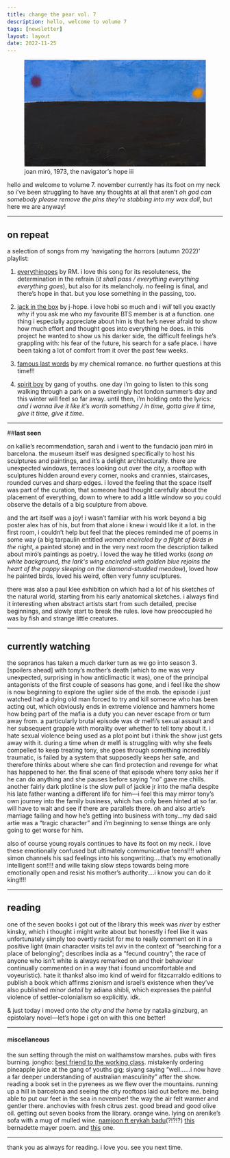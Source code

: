 ```yaml
---
title: change the pear vol. 7
description: hello, welcome to volume 7
tags: [newsletter]
layout: layout
date: 2022-11-25
---
```


<figure>
  <img src="/images/7.jpeg" alt="joan miró, 1973, the navigator’s hope iii" width="600"/>
  <figcaption class="caption">joan miró, 1973, the navigator’s hope iii</figcaption>
</figure>

hello and welcome to volume 7. november currently has its foot on my neck so i’ve been struggling to have any thoughts at all that aren’t _oh god can somebody please remove the pins they’re stabbing into my wax doll_, but here we are anyway!

* * *

## **on repeat**

a selection of songs from my ‘navigating the horrors (autumn 2022)’ playlist:

1.  [everythingoes](https://open.spotify.com/track/7bSJAuXjyhlTcz5CfoNDdt?si=72f17ca547ad46b5) by RM. i love this song for its resoluteness, the determination in the refrain (_it shall pass / everything everything everything goes_), but also for its melancholy. no feeling is final, and there’s hope in that. but you lose something in the passing, too. 
    
2.  [jack in the box](https://open.spotify.com/album/0FrC9lzgVhziJenigsrXdl?si=UPo0fUs2QEiW2Z1HuR69FA) by j-hope. i love hobi so much and i _will_ tell you exactly why if you ask me who my favourite BTS member is at a function. one thing i especially appreciate about him is that he’s never afraid to show how much effort and thought goes into everything he does. in this project he wanted to show us his darker side, the difficult feelings he’s grappling with: his fear of the future, his search for a safe place. i have been taking a lot of comfort from it over the past few weeks. 
    
3.  [famous last words](https://open.spotify.com/track/2d6m2F4I7wCuAKtSsdhh83?si=83038f867da04f76) by my chemical romance. no further questions at this time!!! 
    
4.  [spirit boy](https://open.spotify.com/track/3N69UICZdPX1wYrPvV4uvZ?si=a91448b66fda48d2) by gang of youths. one day i’m going to listen to this song walking through a park on a swelteringly hot london summer’s day and this winter will feel so far away. until then, i’m holding onto the lyrics: _and i wanna live it like it’s worth something / in time, gotta give it time, give it time, give it time._ 
    

* * *

##**last seen**

on kallie’s recommendation, sarah and i went to the fundació joan miró in barcelona. the museum itself was designed specifically to host his sculptures and paintings, and it’s a delight architecturally. there are unexpected windows, terraces looking out over the city, a rooftop with sculptures hidden around every corner, nooks and crannies, staircases, rounded curves and sharp edges. i loved the feeling that the space itself was part of the curation, that someone had thought carefully about the placement of everything, down to where to add a little window so you could observe the details of a big sculpture from above. 

and the art itself was a joy! i wasn’t familiar with his work beyond a big poster alex has of his, but from that alone i knew i would like it a lot. in the first room, i couldn’t help but feel that the pieces reminded me of poems in some way (a big tarpaulin entitled _woman encircled by a flight of birds in the night_, a painted stone) and in the very next room the description talked about miró’s paintings as poetry. i loved the way he titled works (_song on white background, the lark's wing encircled with golden blue rejoins the heart of the poppy sleeping on the diamond-studded meadow_), loved how he painted birds, loved his weird, often very funny sculptures. 

there was also a paul klee exhibition on which had a lot of his sketches of the natural world, starting from his early anatomical sketches. i always find it interesting when abstract artists start from such detailed, precise beginnings, and slowly start to break the rules. love how preoccupied he was by fish and strange little creatures. 

* * *

## **currently watching**

the sopranos has taken a much darker turn as we go into season 3. \[spoilers ahead\] with tony’s mother’s death (which to me was very unexpected, surprising in how anticlimactic it was), one of the principal antagonists of the first couple of seasons has gone, and i feel like the show is now beginning to explore the uglier side of the mob. the episode i just watched had a dying old man forced to try and kill someone who has been acting out, which obviously ends in extreme violence and hammers home how being part of the mafia is a duty you can never escape from or turn away from. a particularly brutal episode was dr melfi’s sexual assault and her subsequent grapple with morality over whether to tell tony about it. i hate sexual violence being used as a plot point but i think the show just gets away with it. during a time when dr melfi is struggling with why she feels compelled to keep treating tony, she goes through something incredibly traumatic, is failed by a system that supposedly keeps her safe, and therefore thinks about where she can find protection and revenge for what has happened to her. the final scene of that episode where tony asks her if he can do anything and she pauses before saying “no” gave me chills. another fairly dark plotline is the slow pull of jackie jr into the mafia despite his late father wanting a different life for him—i feel this may mirror tony’s own journey into the family business, which has only been hinted at so far. will have to wait and see if there are parallels there. oh and also artie’s marriage failing and how he’s getting into business with tony…my dad said artie was a “tragic character” and i’m beginning to sense things are only going to get worse for him. 

also of course young royals continues to have its foot on my neck. i love these emotionally confused but ultimately communicative teens!!!! when simon channels his sad feelings into his songwriting….that’s my emotionally intelligent son!!!! and wille taking slow steps towards being more emotionally open and resist his mother’s authority….i know you can do it king!!!! 

* * *

## **reading**

one of the seven books i got out of the library this week was _river_ by esther kinsky, which i thought i might write about but honestly i feel like it was unfortunately simply too overtly racist for me to really comment on it in a positive light (main character visits tel aviv in the context of “searching for a place of belonging”; describes india as a “fecund country”; the race of anyone who isn’t white is always remarked on and their behaviour continually commented on in a way that i found uncomfortable and voyeuristic). hate it thanks! also imo kind of weird for fitzcarraldo editions to publish a book which affirms zionism and israel’s existence when they’ve also published _minor detail_ by adiana shibli, which expresses the painful violence of settler-colonialism so explicitly. idk.

& just today i moved onto _the city and the home_ by natalia ginzburg, an epistolary novel—let’s hope i get on with this one better! 

* * *

#### **miscellaneous** 

the sun setting through the mist on walthamstow marshes. pubs with fires burning. jongho: [best friend to the working class](https://twitter.com/starjongho/status/1592009818948403200). mistakenly ordering pineapple juice at the gang of youths gig; siyang saying “well……i now have a far deeper understanding of australian masculinity” after the show. reading a book set in the pyrenees as we flew over the mountains. running up a hill in barcelona and seeing the city rooftops laid out before me. being able to put our feet in the sea in november! the way the air felt warmer and gentler there. anchovies with fresh citrus zest. good bread and good olive oil. getting out seven books from the library. orange wine. lying on arenike’s sofa with a mug of mulled wine. [namjoon ft erykah badu](https://twitter.com/BIGHIT_MUSIC/status/1595794385891127296)(?!?!?) [this](https://www.poetryfoundation.org/poems/49723/the-way-to-keep-going-in-antarctica) bernadette mayer poem. and [this](https://www.poetryfoundation.org/poems/49736/failures-in-infinitives) one. 

* * *

thank you as always for reading. i love you. see you next time.

